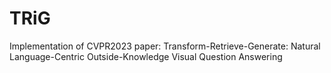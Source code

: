 # TRiG
Implementation of CVPR2023 paper: Transform-Retrieve-Generate: Natural Language-Centric Outside-Knowledge Visual Question Answering
